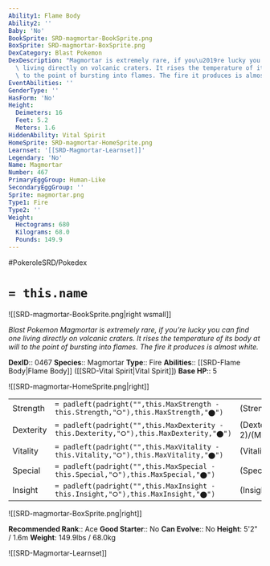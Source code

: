 ```yaml
---
Ability1: Flame Body
Ability2: ''
Baby: 'No'
BookSprite: SRD-magmortar-BookSprite.png
BoxSprite: SRD-magmortar-BoxSprite.png
DexCategory: Blast Pokemon
DexDescription: "Magmortar is extremely rare, if you\u2019re lucky you can find one\
  \ living directly on volcanic craters. It rises the temperature of its body at will\
  \ to the point of bursting into flames. The fire it produces is almost white."
EventAbilities: ''
GenderType: ''
HasForm: 'No'
Height:
  Deimeters: 16
  Feet: 5.2
  Meters: 1.6
HiddenAbility: Vital Spirit
HomeSprite: SRD-magmortar-HomeSprite.png
Learnset: '[[SRD-Magmortar-Learnset]]'
Legendary: 'No'
Name: Magmortar
Number: 467
PrimaryEggGroup: Human-Like
SecondaryEggGroup: ''
Sprite: magmortar.png
Type1: Fire
Type2: ''
Weight:
  Hectograms: 680
  Kilograms: 68.0
  Pounds: 149.9
---
```


#PokeroleSRD/Pokedex

# `= this.name`

![[SRD-magmortar-BookSprite.png|right wsmall]]

*Blast Pokemon*
*Magmortar is extremely rare, if you’re lucky you can find one living directly on volcanic craters. It rises the temperature of its body at will to the point of bursting into flames. The fire it produces is almost white.*

**DexID**:: 0467
**Species**:: Magmortar
**Type**:: Fire
**Abilities**:: [[SRD-Flame Body|Flame Body]] ([[SRD-Vital Spirit|Vital Spirit]])
**Base HP**:: 5

![[SRD-magmortar-HomeSprite.png|right]]

|           |                                                                                        |                                          |
| --------- | -------------------------------------------------------------------------------------- | ---------------------------------------- |
| Strength  | `= padleft(padright("",this.MaxStrength - this.Strength,"⭘"),this.MaxStrength,"⬤")`    | (Strength::3)/(MaxStrength::6)   |
| Dexterity | `= padleft(padright("",this.MaxDexterity - this.Dexterity,"⭘"),this.MaxDexterity,"⬤")` | (Dexterity:: 2)/(MaxDexterity::5) |
| Vitality  | `= padleft(padright("",this.MaxVitality - this.Vitality,"⭘"),this.MaxVitality,"⬤")`    | (Vitality::2)/(MaxVitality::4)   |
| Special   | `= padleft(padright("",this.MaxSpecial - this.Special,"⭘"),this.MaxSpecial,"⬤")`       | (Special::3)/(MaxSpecial::7)     |
| Insight   | `= padleft(padright("",this.MaxInsight - this.Insight,"⭘"),this.MaxInsight,"⬤")`       | (Insight::3)/(MaxInsight::6)     |

![[SRD-magmortar-BoxSprite.png|right]]

**Recommended Rank**:: Ace
**Good Starter**:: No
**Can Evolve**:: No
**Height**: 5'2" / 1.6m
**Weight**: 149.9lbs / 68.0kg

![[SRD-Magmortar-Learnset]]